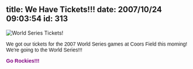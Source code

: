 title: We Have Tickets!!!
date: 2007/10/24 09:03:54
id: 313
---
![World Series Tickets!](/journal_images/WSTicket-journal.jpg)

<font face="Arial">We got our tickets for the 2007 World Series games at Coors Field this morning!  We're going to the World Series!!! </font>

<font face="Arial" color="#800080">**Go Rockies!!!**</font>